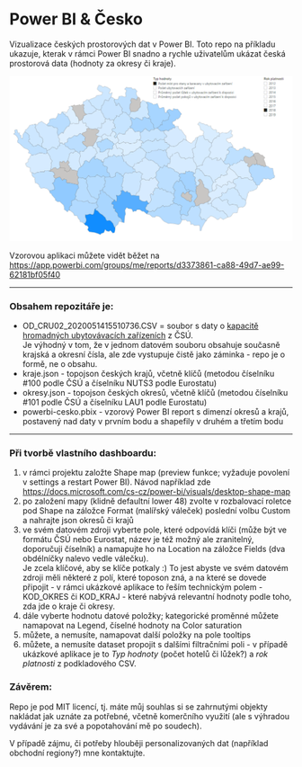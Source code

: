 # Power BI & Česko
Vizualizace českých prostorových dat v Power BI. Toto repo na příkladu ukazuje, kterak v rámci Power BI snadno a rychle uživatelům ukázat česká prostorová data (hodnoty za okresy či kraje).

<p align="center">
  <img src="https://github.com/jlacko/powerbi-cesko/blob/main/screenshot.png?raw=true" alt="Power BI aplikace v kontextu České republiky"/>
</p>

Vzorovou aplikaci můžete vidět běžet na https://app.powerbi.com/groups/me/reports/d3373861-ca88-49d7-ae99-62181bf05f40

<hr>

### Obsahem repozitáře je:
- OD_CRU02_2020051415510736.CSV = soubor s daty o [kapacitě hromadných ubytovávacích zařízeních](https://www.czso.cz/csu/czso/kapacity-hromadnych-ubytovacich-zarizeni) z ČSÚ.<br>Je výhodný v tom, že v jednom datovém souboru obsahuje současně krajská a okresní čísla, ale zde vystupuje čistě jako záminka - repo je o formě, ne o obsahu.
- kraje.json - topojson českých krajů, včetně klíčů (metodou číselníku #100 podle ČSÚ  a číselníku NUTS3 podle Eurostatu)
- okresy.json - topojson českých okresů, včetně klíčů (metodou číselníku #101 podle ČSÚ a číselníku LAU1 podle Eurostatu)
- powerbi-cesko.pbix - vzorový Power BI report s dimenzí okresů a krajů, postavený nad daty v prvním bodu a shapefily v druhém a třetím bodu

<hr>

### Při tvorbě vlastního dashboardu:

1) v rámci projektu založte Shape map (preview funkce; vyžaduje povolení v settings a restart Power BI). Návod například zde https://docs.microsoft.com/cs-cz/power-bi/visuals/desktop-shape-map
2) po založení mapy (klidně defaultní lower 48) zvolte v rozbalovací roletce pod Shape na záložce Format (malířský váleček) poslední volbu Custom a nahrajte json okresů či krajů
3) ve svém datovém zdroji vyberte pole, které odpovídá klíči (může být ve formátu ČSÚ nebo Eurostat, název je též možný ale zranitelný, doporučuji číselník) a namapujte ho na Location na záložce Fields (dva obdélníčky nalevo vedle válečku). <br>
Je zcela klíčové, aby se klíče potkaly :) To jest abyste ve svém datovém zdroji měli některé z polí, které toposon zná, a na které se dovede připojit - v rámci ukázkové aplikace to řeším technickým polem - KOD_OKRES či KOD_KRAJ - které nabývá relevantní hodnoty podle toho, zda jde o kraje či okresy.
4) dále vyberte hodnotu datové položky; kategorické proměnné můžete namapovat na Legend, číselné hodnoty na Color saturation
5) můžete, a nemusíte, namapovat další položky na pole tooltips
6) můžete, a nemusíte dataset propojit s dalšími filtračními poli - v případě ukázkové aplikace je to *Typ hodnoty* (počet hotelů či lůžek?) a *rok platnosti* z podkladového CSV.

### Závěrem:
Repo je pod MIT licencí, tj. máte můj souhlas si se zahrnutými objekty nakládat jak uznáte za potřebné, včetně komerčního využití (ale s výhradou vydávání je za své a popotahování mě po soudech). 

V případě zájmu, či potřeby hlouběji personalizovaných dat (například obchodní regiony?) mne kontaktujte.


